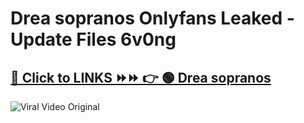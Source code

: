 
 # Drea sopranos Onlyfans Leaked - Update Files 6v0ng

## <h2><a href="https://clipsfans.com/Drea_sopranos&ref=git">🔗 Click to LINKS ⏩⏩ 👉 🟢 Drea sopranos </a></h2>

<a href="https://clipsfans.com/Drea_sopranos&ref=git" rel="nofollow" data-target="animated-image.originalLink"><img src="https://i.ibb.co.com/xMMVF88/686577567.gif" alt="Viral Video Original" style="max-width: 100%; display: inline-block;" data-target="animated-image.originalImage"></a>


